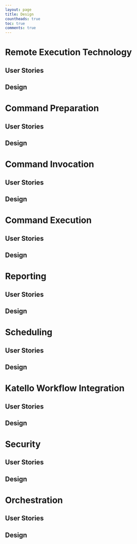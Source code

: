 ```yaml
---
layout: page
title: Design
countheads: true
toc: true
comments: true
---
```


Remote Execution Technology
===========================

User Stories
------------

Design
------

Command Preparation
===================

User Stories
------------

Design
------

Command Invocation
===================

User Stories
------------

Design
------

Command Execution
=================

User Stories
------------

Design
------

Reporting
=========

User Stories
------------

Design
------

Scheduling
==========

User Stories
------------

Design
------

Katello Workflow Integration
============================

User Stories
------------

Design
------

Security
========

User Stories
------------

Design
------

Orchestration
=============

User Stories
------------

Design
------
